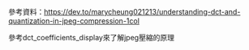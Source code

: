 參考資料：https://dev.to/marycheung021213/understanding-dct-and-quantization-in-jpeg-compression-1col

參考dct_coefficients_display來了解jpeg壓縮的原理